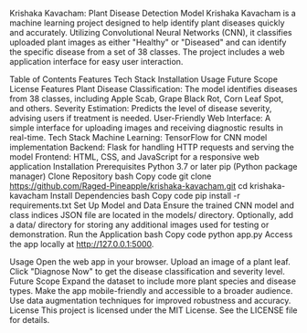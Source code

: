 Krishaka Kavacham: Plant Disease Detection Model
Krishaka Kavacham is a machine learning project designed to help identify plant diseases quickly and accurately. Utilizing Convolutional Neural Networks (CNN), it classifies uploaded plant images as either "Healthy" or "Diseased" and can identify the specific disease from a set of 38 classes. The project includes a web application interface for easy user interaction.

Table of Contents
Features
Tech Stack
Installation
Usage
Future Scope
License
Features
Plant Disease Classification: The model identifies diseases from 38 classes, including Apple Scab, Grape Black Rot, Corn Leaf Spot, and others.
Severity Estimation: Predicts the level of disease severity, advising users if treatment is needed.
User-Friendly Web Interface: A simple interface for uploading images and receiving diagnostic results in real-time.
Tech Stack
Machine Learning: TensorFlow for CNN model implementation
Backend: Flask for handling HTTP requests and serving the model
Frontend: HTML, CSS, and JavaScript for a responsive web application
Installation
Prerequisites
Python 3.7 or later
pip (Python package manager)
Clone Repository
bash
Copy code
git clone https://github.com/Raged-Pineapple/krishaka-kavacham.git
cd krishaka-kavacham
Install Dependencies
bash
Copy code
pip install -r requirements.txt
Set Up Model and Data
Ensure the trained CNN model and class indices JSON file are located in the models/ directory.
Optionally, add a data/ directory for storing any additional images used for testing or demonstration.
Run the Application
bash
Copy code
python app.py
Access the app locally at http://127.0.0.1:5000.

Usage
Open the web app in your browser.
Upload an image of a plant leaf.
Click "Diagnose Now" to get the disease classification and severity level.
Future Scope
Expand the dataset to include more plant species and disease types.
Make the app mobile-friendly and accessible to a broader audience.
Use data augmentation techniques for improved robustness and accuracy.
License
This project is licensed under the MIT License. See the LICENSE file for details.
